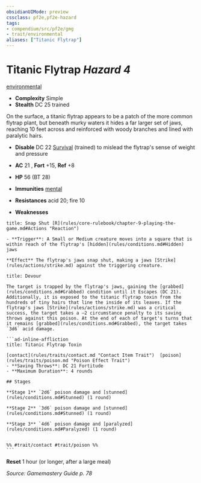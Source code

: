 ```yaml
---
obsidianUIMode: preview
cssclass: pf2e,pf2e-hazard
tags:
- compendium/src/pf2e/gmg
- trait/environmental
aliases: ["Titanic Flytrap"]
---
```

# Titanic Flytrap *Hazard 4*  
[environmental](rules/traits/environmental.md "Environmental Hazard Trait")  

- **Complexity** Simple
- **Stealth** DC 25 trained  

On the surface, a titanic flytrap appears to be a patch of the more common flytrap plant, but beneath murky waters it hides a far larger set of jaws, reaching 10 feet across and reinforced with woody branches and lined with paralytic hairs.

- **Disable** DC 22 [Survival](compendium/skills.md#Survival) (trained) to mislead the flytrap's sense of weight and pressure  

- **AC** 21 , **Fort** +15, **Ref** +8
- **HP** 56 (BT 28)
- **Immunities** [mental](rules/traits/mental.md "Mental Effect Trait")
- **Resistances** acid 20; fire 10
- **Weaknesses** 
     
```ad-embed-ability
title: Snap Shut [R](rules/core-rulebook/chapter-9-playing-the-game.md#Actions "Reaction")

- **Trigger**: A Small or Medium creature moves into a square that is within reach of the flytrap's [hidden](rules/conditions.md#Hidden) jaws

**Effect** The flytrap's jaws snap shut, making a jaws [Strike](rules/actions/strike.md) against the triggering creature.
```
````ad-embed-ability
title: Devour

The target is trapped by the flytrap's jaws, gaining the [grabbed](rules/conditions.md#Grabbed) condition until it Escapes (DC 21). Additionally, it is exposed to the titanic flytrap toxin from the hundreds of tiny hairs that line the inside of its leaves. If the flytrap's jaws [Strike](rules/actions/strike.md) was a critical success, the target takes a –2 circumstance penalty to its saving throws against this poison. At the end of each of target's turns that it remains [grabbed](rules/conditions.md#Grabbed), the target takes `3d6` acid damage.

```ad-inline-affliction
title: Titanic Flytrap Toxin

[contact](rules/traits/contact.md "Contact Item Trait")  [poison](rules/traits/poison.md "Poison Effect Trait")  
- **Saving Throws**: DC 21 Fortitude
- **Maximum Duration**: 4 rounds

## Stages

**Stage 1** `2d6` poison damage and [stunned](rules/conditions.md#Stunned) (1 round)

**Stage 2** `3d6` poison damage and [stunned](rules/conditions.md#Stunned) (1 round)

**Stage 3** `4d6` poison damage and [paralyzed](rules/conditions.md#Paralyzed) (1 round)


%% #trait/contact #trait/poison %%
```
````

**Reset** 1 hour (or longer, after a large meal)  

*Source: Gamemastery Guide p. 78*